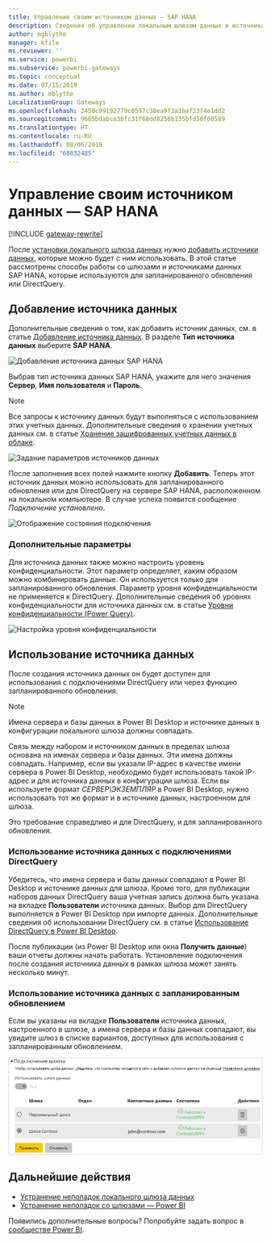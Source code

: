 ```yaml
---
title: Управление своим источником данных — SAP HANA
description: Сведения об управлении локальным шлюзом данных и источниками, которые к нему относятся. Эта статья относится к SAP HANA.
author: mgblythe
manager: kfile
ms.reviewer: ''
ms.service: powerbi
ms.subservice: powerbi-gateways
ms.topic: conceptual
ms.date: 07/15/2019
ms.author: mblythe
LocalizationGroup: Gateways
ms.openlocfilehash: 2458c99192779c0597c38ea9f3a3baf23f4e1dd2
ms.sourcegitcommit: 9665bdabce3bfc31f68dd8256b135bfd56f60589
ms.translationtype: HT
ms.contentlocale: ru-RU
ms.lasthandoff: 08/06/2019
ms.locfileid: "68832485"
---
```

# <a name="manage-your-data-source---sap-hana"></a>Управление своим источником данных — SAP HANA

[!INCLUDE [gateway-rewrite](includes/gateway-rewrite.md)]

После [установки локального шлюза данных](/data-integration/gateway/service-gateway-install) нужно [добавить источники данных](service-gateway-data-sources.md#add-a-data-source), которые можно будет с ним использовать. В этой статье рассмотрены способы работы со шлюзами и источниками данных SAP HANA, которые используются для запланированного обновления или DirectQuery.

## <a name="add-a-data-source"></a>Добавление источника данных

Дополнительные сведения о том, как добавить источник данных, см. в статье [Добавление источника данных](service-gateway-data-sources.md#add-a-data-source). В разделе **Тип источника данных** выберите **SAP HANA**.

![Добавление источника данных SAP HANA](media/service-gateway-enterprise-manage-sap/datasourcesettings2-sap.png)

Выбрав тип источника данных SAP HANA, укажите для него значения **Сервер**, **Имя пользователя** и **Пароль**.

> [!NOTE]
> Все запросы к источнику данных будут выполняться с использованием этих учетных данных. Дополнительные сведения о хранении учетных данных см. в статье [Хранение зашифрованных учетных данных в облаке](service-gateway-data-sources.md#store-encrypted-credentials-in-the-cloud).

![Задание параметров источников данных](media/service-gateway-enterprise-manage-sap/datasourcesettings3-sap.png)

После заполнения всех полей нажмите кнопку **Добавить**. Теперь этот источник данных можно использовать для запланированного обновления или для DirectQuery на сервере SAP HANA, расположенном на локальном компьютере. В случае успеха появится сообщение *Подключение установлено*.

![Отображение состояния подключения](media/service-gateway-enterprise-manage-sap/datasourcesettings4.png)

### <a name="advanced-settings"></a>Дополнительные параметры

Для источника данных также можно настроить уровень конфиденциальности. Этот параметр определяет, каким образом можно комбинировать данные. Он используется только для запланированного обновления. Параметр уровня конфиденциальности не применяется к DirectQuery. Дополнительные сведения об уровнях конфиденциальности для источника данных см. в статье [Уровни конфиденциальности (Power Query)](https://support.office.com/article/Privacy-levels-Power-Query-CC3EDE4D-359E-4B28-BC72-9BEE7900B540).

![Настройка уровня конфиденциальности](media/service-gateway-enterprise-manage-sap/datasourcesettings9.png)

## <a name="use-the-data-source"></a>Использование источника данных

После создания источника данных он будет доступен для использования с подключениями DirectQuery или через функцию запланированного обновления.

> [!NOTE]
> Имена сервера и базы данных в Power BI Desktop и источнике данных в конфигурации локального шлюза должны совпадать.

Связь между набором и источником данных в пределах шлюза основана на именах сервера и базы данных. Эти имена должны совпадать. Например, если вы указали IP-адрес в качестве имени сервера в Power BI Desktop, необходимо будет использовать такой IP-адрес и для источника данных в конфигурации шлюза. Если вы используете формат *СЕРВЕР\ЭКЗЕМПЛЯР* в Power BI Desktop, нужно использовать тот же формат и в источнике данных, настроенном для шлюза.

Это требование справедливо и для DirectQuery, и для запланированного обновления.

### <a name="use-the-data-source-with-directquery-connections"></a>Использование источника данных с подключениями DirectQuery

Убедитесь, что имена сервера и базы данных совпадают в Power BI Desktop и источнике данных для шлюза. Кроме того, для публикации наборов данных DirectQuery ваша учетная запись должна быть указана на вкладке **Пользователи** источника данных. Выбор для DirectQuery выполняется в Power BI Desktop при импорте данных. Дополнительные сведения об использовании DirectQuery см. в статье [Использование DirectQuery в Power BI Desktop](desktop-use-directquery.md).

После публикации (из Power BI Desktop или окна **Получить данные**) ваши отчеты должны начать работать. Установление подключения после создания источника данных в рамках шлюза может занять несколько минут.

### <a name="use-the-data-source-with-scheduled-refresh"></a>Использование источника данных с запланированным обновлением

Если вы указаны на вкладке **Пользователи** источника данных, настроенного в шлюзе, а имена сервера и базы данных совпадают, вы увидите шлюз в списке вариантов, доступных для использования с запланированным обновлением.

![Отображение пользователей](media/service-gateway-enterprise-manage-sap/powerbi-gateway-enterprise-schedule-refresh.png)

## <a name="next-steps"></a>Дальнейшие действия

* [Устранение неполадок локального шлюза данных](/data-integration/gateway/service-gateway-tshoot)
* [Устранение неполадок со шлюзами — Power BI](service-gateway-onprem-tshoot.md) 

Появились дополнительные вопросы? Попробуйте задать вопрос в [сообществе Power BI](http://community.powerbi.com/).

